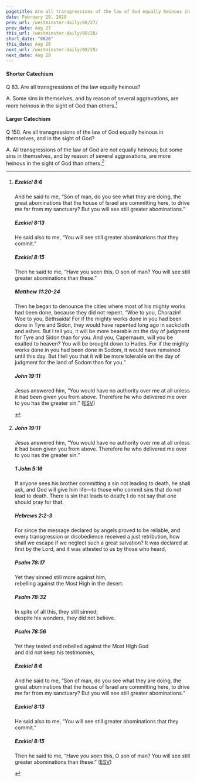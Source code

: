```yaml
---
pagetitle: Are all transgressions of the law of God equally heinous in themselves?
date: February 19, 2020
prev_url: /westminster-daily/08/27/
prev_date: Aug 27
this_url: /westminster-daily/08/28/
short_date: "0828"
this_date: Aug 28
next_url: /westminster-daily/08/29/
next_date: Aug 29
---
```


#### Shorter Catechism

<span class="q">Q 83.</span> Are all transgressions of the law equally heinous?

<span class="q">A.</span> Some sins in themselves, and by reason of several aggravations, are more heinous in the sight of God than others.[^fnref:wsc1]


[^fnref:wsc1]: <div class="esv"><h5>Ezekiel 8:6</h5> <div class="esv-text"><p id="p26008006.01-1">And he said to me, &#8220;Son of man, do you see what they are doing, the great abominations that the house of Israel are committing here, to drive me far from my sanctuary? But you will see still greater abominations.&#8221;</p> </div><h5>Ezekiel 8:13</h5> <div class="esv-text"><p id="p26008013.01-2">He said also to me, &#8220;You will see still greater abominations that they commit.&#8221;</p> </div><h5>Ezekiel 8:15</h5> <div class="esv-text"><p id="p26008015.01-3">Then he said to me, &#8220;Have you seen this, O son of man? You will see still greater abominations than these.&#8221;</p> </div><h5>Matthew 11:20-24</h5> <div class="esv-text"> <p id="p40011020.05-4">Then he began to denounce the cities where most of his mighty works had been done, because they did not repent. <span class="woc">&#8220;Woe to you, Chorazin! Woe to you, Bethsaida! For if the mighty works done in you had been done in Tyre and Sidon, they would have repented long ago in sackcloth and ashes.</span> <span class="woc">But I tell you, it will be more bearable on the day of judgment for Tyre and Sidon than for you.</span> <span class="woc">And you, Capernaum, will you be exalted to heaven? You will be brought down to Hades. For if the mighty works done in you had been done in Sodom, it would have remained until this day.</span> <span class="woc">But I tell you that it will be more tolerable on the day of judgment for the land of Sodom than for you.&#8221;</span></p> </div><h5>John 19:11</h5> <div class="esv-text"><p id="p43019011.01-5">Jesus answered him, <span class="woc">&#8220;You would have no authority over me at all unless it had been given you from above. Therefore he who delivered me over to you has the greater sin.&#8221;</span>  (<a href="http://www.esv.org" class="copyright">ESV</a>)</p> </div> </div>


#### Larger Catechism

<span class="q">Q 150.</span> Are all transgressions of the law of God equally heinous in themselves, and in the sight of God?

<span class="q">A.</span> All transgressions of the law of God are not equally heinous; but some sins in themselves, and by reason of several aggravations, are more heinous in the sight of God than others.[^fnref:wlc1]


[^fnref:wlc1]: <div class="esv"><h5>John 19:11</h5> <div class="esv-text"><p id="p43019011.01-1">Jesus answered him, <span class="woc">&#8220;You would have no authority over me at all unless it had been given you from above. Therefore he who delivered me over to you has the greater sin.&#8221;</span></p> </div><h5>1 John 5:16</h5> <div class="esv-text"><p id="p62005016.01-2">If anyone sees his brother committing a sin not leading to death, he shall ask, and God will give him life&#8212;to those who commit sins that do not lead to death. There is sin that leads to death; I do not say that one should pray for that.</p> </div><h5>Hebrews 2:2-3</h5> <div class="esv-text"><p id="p58002002.01-3">For since the message declared by angels proved to be reliable, and every transgression or disobedience received a just retribution, how shall we escape if we neglect such a great salvation? It was declared at first by the Lord, and it was attested to us by those who heard,</p> </div><h5>Psalm 78:17</h5> <div class="esv-text"><div class="block-indent"> <p class="line-group" id="p19078017.01-4">Yet they sinned still more against him,<br /> <span class="indent"></span>rebelling against the Most High in the desert.</p> </div> </div><h5>Psalm 78:32</h5> <div class="esv-text"><div class="block-indent"> <p class="line-group" id="p19078032.01-5">In spite of all this, they still sinned;<br /> <span class="indent"></span>despite his wonders, they did not believe.</p> </div> </div><h5>Psalm 78:56</h5> <div class="esv-text"><div class="block-indent"> <p class="line-group" id="p19078056.01-6">Yet they tested and rebelled against the Most High God<br /> <span class="indent"></span>and did not keep his testimonies,</p> </div> </div><h5>Ezekiel 8:6</h5> <div class="esv-text"><p id="p26008006.01-7">And he said to me, &#8220;Son of man, do you see what they are doing, the great abominations that the house of Israel are committing here, to drive me far from my sanctuary? But you will see still greater abominations.&#8221;</p> </div><h5>Ezekiel 8:13</h5> <div class="esv-text"><p id="p26008013.01-8">He said also to me, &#8220;You will see still greater abominations that they commit.&#8221;</p> </div><h5>Ezekiel 8:15</h5> <div class="esv-text"><p id="p26008015.01-9">Then he said to me, &#8220;Have you seen this, O son of man? You will see still greater abominations than these.&#8221;  (<a href="http://www.esv.org" class="copyright">ESV</a>)</p> </div> </div>

